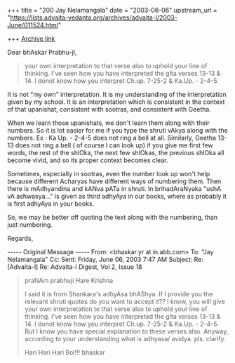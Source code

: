+++
title = "200 Jay Nelamangala"
date = "2003-06-06"
upstream_url = "https://lists.advaita-vedanta.org/archives/advaita-l/2003-June/011524.html"

+++
[Archive link](https://lists.advaita-vedanta.org/archives/advaita-l/2003-June/011524.html)

Dear bhAskar Prabhu-jI,

> your own interpretation to that verse also to uphold your line of
thinking.
> I've seen how you have interpreted the gIta verses 13-13 & 14.  I donot
> know how you interpret Ch.up. 7-25-2 & Ka.Up. - 2-4-5.

It is not "my own" interpretation.   It is my understanding of the
interpretation
given by my school.
It is an interpretation which is consistent in the context  of that
upanishat,
consistent with sootras, and consistent with Geetha.

When we learn those upanishats,  we don't learn them along with their
numbers.   So it is lot easier for me  if you type the shruti vAkya along
with
the numbers.    Ex : Ka Up. - 2-4-5 does not ring a bell at all.
Similarly,  Geetha 13-13 does not ring a bell ( of course I can look up)
if you give me first few words, the rest of the shlOka,  the next few
shlOkas,
the previous shlOka all become vivid, and so its proper context becomes
clear.

Sometimes,  especially in sootras, even the number look up won't help
because different Acharyas have different ways of numbering them.
Then there is mAdhyandina and kANva pATa in shruti.
In brihadAraNyaka   "ushA vA ashwasya..." is given as third adhyAya
in our books,  where as probably it is first adhyAya in your books.

So,  we may be better off quoting the text along with the numbering,
than just numbering.

Regards,

----- Original Message ----- 
From: <bhaskar.yr at in.abb.com>
To: "Jay Nelamangala" <jay at r-c-i.com>
Cc: <ADVAITA-L at LISTS.ADVAITA-VEDANTA.ORG>
Sent: Friday, June 06, 2003 7:47 AM
Subject: Re: [Advaita-l] Re: Advaita-l Digest, Vol 2, Issue 18


>
> praNAm prabhuji
> Hare Krishna
>
> I said it is from Shankara's adhyAsa bhAShya.  If I provide you the
> relevant shruti quotes do you want to accept it??  I know, you will give
> your own interpretation to that verse also to uphold your line of
thinking.
> I've seen how you have interpreted the gIta verses 13-13 & 14.  I donot
> know how you interpret Ch.up. 7-25-2 & Ka.Up. - 2-4-5.  But I know you
have
> special explanation to these verses also.  Anyway, according to your
> understanding what is adhyasa/ avidya.  pls. clarify.
>
> Hari Hari Hari Bol!!!
> bhaskar
>
>
>


